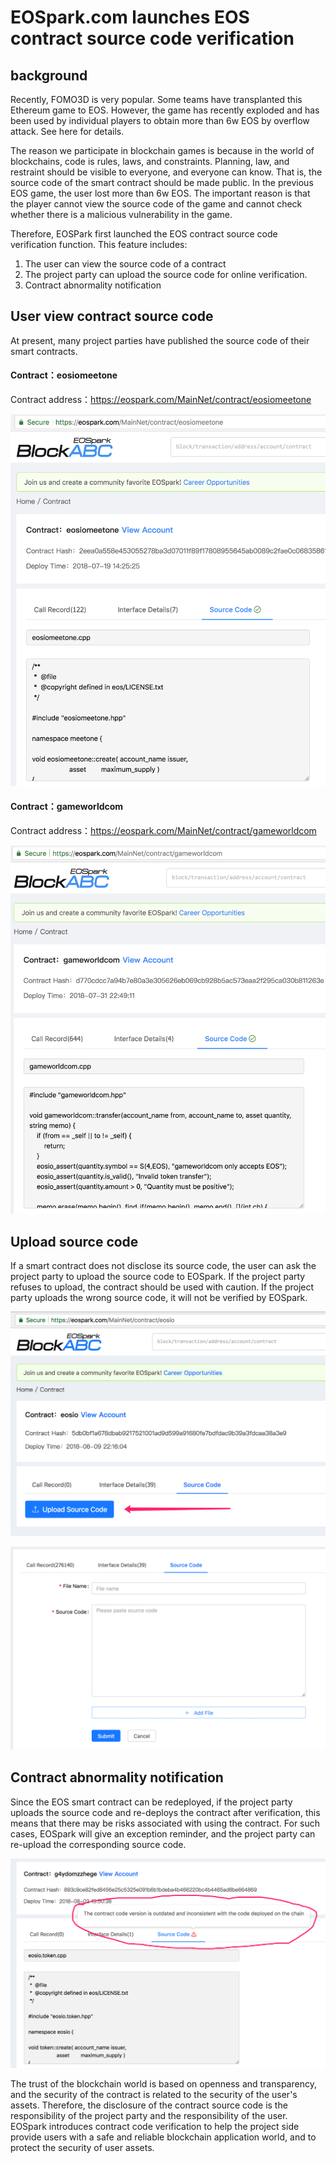 # EOSpark.com launches EOS contract source code verification

## background
Recently, FOMO3D is very popular. Some teams have transplanted this Ethereum game to EOS. However, the game has recently exploded and has been used by individual players to obtain more than 6w EOS by overflow attack. See here for details.

The reason we participate in blockchain games is because in the world of blockchains, code is rules, laws, and constraints. Planning, law, and restraint should be visible to everyone, and everyone can know. That is, the source code of the smart contract should be made public. In the previous EOS game, the user lost more than 6w EOS. The important reason is that the player cannot view the source code of the game and cannot check whether there is a malicious vulnerability in the game.

Therefore, EOSPark first launched the EOS contract source code verification function. This feature includes:
1. The user can view the source code of a contract
2. The project party can upload the source code for online verification.
3. Contract abnormality notification

## User view contract source code
At present, many project parties have published the source code of their smart contracts.

#### Contract：eosiomeetone
Contract address：<https://eospark.com/MainNet/contract/eosiomeetone>

![eosiomeetone](https://github.com/BlockABC/picbec/raw/master/contract_valid/eosiomeetone.png)

#### Contract：gameworldcom
Contract address：<https://eospark.com/MainNet/contract/gameworldcom>

![gameworldcom](https://github.com/BlockABC/picbec/raw/master/contract_valid/gameworldcom.png)

## Upload source code
If a smart contract does not disclose its source code, the user can ask the project party to upload the source code to EOSpark. If the project party refuses to upload, the contract should be used with caution. If the project party uploads the wrong source code, it will not be verified by EOSpark.

![Upload_Source_Code](https://github.com/BlockABC/picbec/raw/master/contract_valid/Upload_Source_Code.png)

![Upload_Source_Code_Form](https://github.com/BlockABC/picbec/raw/master/contract_valid/Upload_Source_Code_Form.png)

## Contract abnormality notification

Since the EOS smart contract can be redeployed, if the project party uploads the source code and re-deploys the contract after verification, this means that there may be risks associated with using the contract. For such cases, EOSpark will give an exception reminder, and the project party can re-upload the corresponding source code.

![Source_Code_Error](https://github.com/BlockABC/picbec/raw/master/contract_valid/Source_Code_Error.png)

The trust of the blockchain world is based on openness and transparency, and the security of the contract is related to the security of the user's assets. Therefore, the disclosure of the contract source code is the responsibility of the project party and the responsibility of the user. EOSpark introduces contract code verification to help the project side provide users with a safe and reliable blockchain application world, and to protect the security of user assets.
